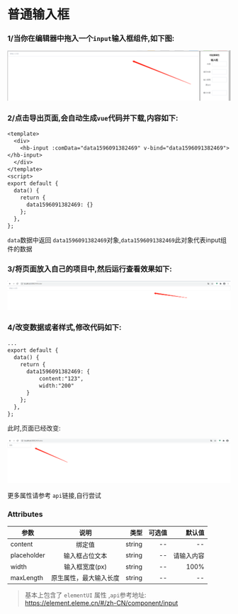 # 普通输入框

### 1/当你在编辑器中拖入一个`input`输入框组件,如下图:

![avatar](../img/component/input.png)

### 2/点击导出页面,会自动生成`vue`代码并下载,内容如下:

```
<template>
  <div>
    <hb-input :comData="data1596091382469" v-bind="data1596091382469"></hb-input>
  </div>
</template>
<script>
export default {
  data() {
    return {
      data1596091382469: {}
    };
  },
};

```

`data`数据中返回 `data1596091382469`对象,`data1596091382469`此对象代表input组件的数据

### 3/将页面放入自己的项目中,然后运行查看效果如下:

![avatar](../img/component/inputShow.png)

### 4/改变数据或者样式,修改代码如下:

```
...
export default {
  data() {
    return {
      data1596091382469: {
          content:"123",
          width:"200"
      }
    };
  },
};
```
此时,页面已经改变:

![avatar](../img/component/inputShow2.png)

更多属性请参考 `api`链接,自行尝试

### Attributes

| 参数        |          说明          |   类型 | 可选值 |     默认值 |
| ----------- | :--------------------: | -----: | -----: | ---------: |
| content     |         绑定值         | string |     -- |         -- |
| placeholder |     输入框占位文本     | string |     -- | 请输入内容 |
| width       |     输入框宽度(px)     | string |     -- |       100% |
| maxLength   | 原生属性，最大输入长度 | string |     -- |         -- |

>基本上包含了 `elementUI` 属性 ,`api`参考地址: https://element.eleme.cn/#/zh-CN/component/input

